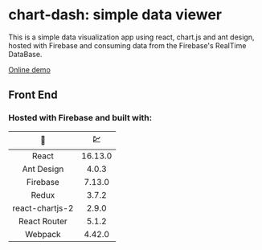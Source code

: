 # chart-dash: simple data viewer

This is a simple data visualization app using react, chart.js and ant design, hosted with Firebase and consuming data from the Firebase's RealTime DataBase.

[Online demo](https://chart-dash.firebaseapp.com/#/)


## Front End

### Hosted with Firebase and built with:

|     🧰     |    💹      |
| :---:      |     :---:   |
| React | 16.13.0 |
| Ant Design | 4.0.3  |
| Firebase | 7.13.0 |
| Redux | 3.7.2 |
| react-chartjs-2 | 2.9.0 |
| React Router | 5.1.2 |
| Webpack | 4.42.0 |

